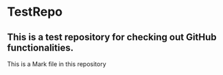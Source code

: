 # TestRepo
## This is a test repository for checking out GitHub functionalities.
This is a Mark file in this repository
